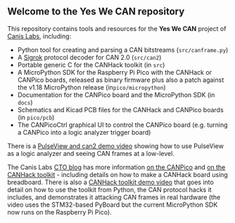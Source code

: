 ## Welcome to the Yes We CAN repository

This repository contains tools and resources for the <b>Yes We CAN</b> project of [Canis Labs](https://canislabs.com),
including:

- Python tool for creating and parsing a CAN bitstreams (``src/canframe.py``)
- A [Sigrok](https://sigrok.org) protocol decoder for CAN 2.0 (``src/can2``)
- Portable generic C for the CANHack toolkit (in ``src``)
- A MicroPython SDK for the Raspberry Pi Pico with the CANHack or CANPico boards,
  released as binary firmware plus also a patch against the v1.18 MicroPython release (in``pico/micropython``)
- Documentation for the CANPico board and the MicroPython SDK (in ``docs``)
- Schematics and Kicad PCB files for the CANHack and CANPico boards (in ``pico/pcb``)
- The CANPicoCtrl graphical UI to control the CANPico board (e.g. turning a CANPico into a logic analyzer trigger board)

There is a [PulseView and can2 demo video](https://youtu.be/RvExJSDvhKo) showing how to use PulseView
as a logic analyzer and seeing CAN frames at a low-level.

The Canis Labs [CTO blog](https://kentindell.github.io) has more information [on the CANPico](https://kentindell.github.io/canpico)
and [on the CANHack toolkit](https://kentindell.github.io/categories#CANHack) - including details on how to make a CANHack board
using breadboard. There is also a [CANHack toolkit demo video](https://youtu.be/dATyoWOlEJU) 
that goes into detail on how to use the toolkit from Python, the CAN protocol hacks it
includes, and demonstrates it attacking CAN frames in real hardware (the video uses the STM32-based PyBoard but
the current MicroPython SDK now runs on the Raspberry Pi Pico).
